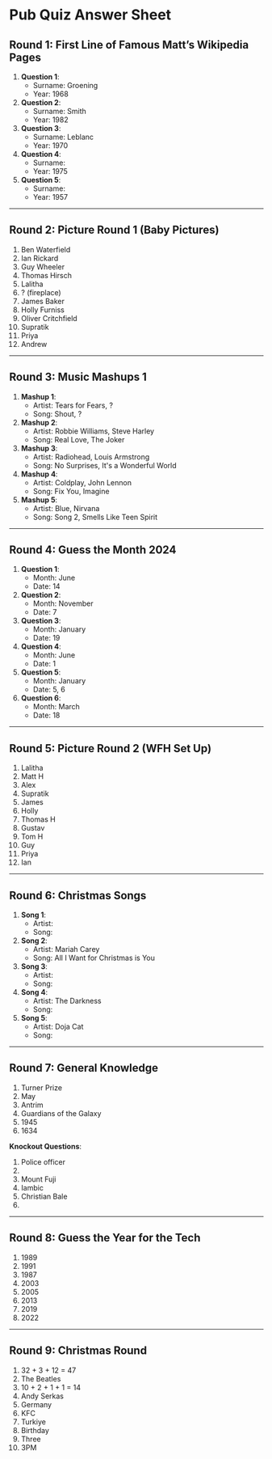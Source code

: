 # Pub Quiz Answer Sheet

## Round 1: First Line of Famous Matt’s Wikipedia Pages
1. **Question 1**:  
   - Surname: Groening
   - Year: 1968
2. **Question 2**:  
   - Surname: Smith
   - Year: 1982
3. **Question 3**:  
   - Surname: Leblanc
   - Year: 1970
4. **Question 4**:  
   - Surname: 
   - Year: 1975
5. **Question 5**:  
   - Surname: 
   - Year: 1957

---

## Round 2: Picture Round 1 (Baby Pictures)
1. Ben Waterfield
2. Ian Rickard
3. Guy Wheeler 
4. Thomas Hirsch
5. Lalitha
6. ? (fireplace)
7. James Baker 
8. Holly Furniss
9. Oliver Critchfield
10. Supratik
11. Priya
12. Andrew
---

## Round 3: Music Mashups 1
1. **Mashup 1**:  
   - Artist: Tears for Fears, ?
   - Song: Shout, ?
2. **Mashup 2**:  
   - Artist: Robbie Williams, Steve Harley
   - Song: Real Love, The Joker
3. **Mashup 3**:  
   - Artist: Radiohead, Louis Armstrong 
   - Song: No Surprises, It's a Wonderful World
4. **Mashup 4**:  
   - Artist: Coldplay, John Lennon
   - Song: Fix You, Imagine
5. **Mashup 5**:  
   - Artist: Blue, Nirvana
   - Song: Song 2, Smells Like Teen Spirit

---

## Round 4: Guess the Month 2024
1. **Question 1**:  
   - Month: June
   - Date: 14
2. **Question 2**:  
   - Month: November
   - Date: 7
3. **Question 3**:  
   - Month: January
   - Date: 19
4. **Question 4**:  
   - Month: June
   - Date: 1
5. **Question 5**:  
   - Month: January
   - Date: 5, 6 
6. **Question 6**:  
   - Month: March
   - Date: 18

---

## Round 5: Picture Round 2 (WFH Set Up)
1.  Lalitha
2.  Matt H
3.  Alex
4.  Supratik
5.  James
6.  Holly
7.  Thomas H
8.  Gustav
9.  Tom H
10. Guy 
11. Priya
12. Ian

---

## Round 6: Christmas Songs
1. **Song 1**:  
   - Artist:  
   - Song:  
2. **Song 2**:  
   - Artist: Mariah Carey 
   - Song: All I Want for Christmas is You
3. **Song 3**:  
   - Artist:  
   - Song:  
4. **Song 4**:  
   - Artist: The Darkness  
   - Song:  
5. **Song 5**:  
   - Artist: Doja Cat
   - Song:  

---

## Round 7: General Knowledge
1. Turner Prize
2. May
3. Antrim
4. Guardians of the Galaxy
5. 1945
6. 1634

**Knockout Questions**:  
1. Police officer
2. 
3. Mount Fuji 
4. Iambic
5. Christian Bale
6.  

---

## Round 8: Guess the Year for the Tech
1. 1989
2. 1991
3. 1987
4. 2003 
5. 2005
6. 2013
8. 2019
7. 2022

---

## Round 9: Christmas Round
1. 32 + 3 + 12 = 47
2. The Beatles
3. 10 + 2 + 1 + 1 = 14
4. Andy Serkas
5. Germany
6. KFC
7. Turkiye
8. Birthday
9. Three
10. 3PM
